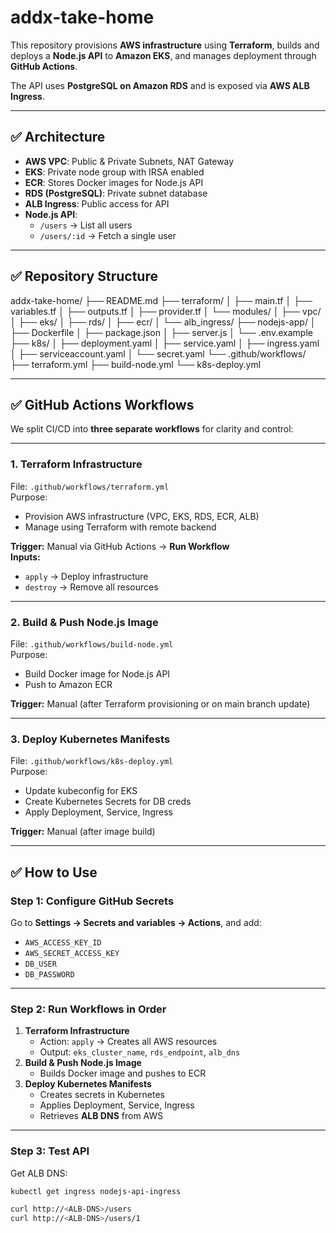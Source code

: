 # addx-take-home

This repository provisions **AWS infrastructure** using **Terraform**, builds and deploys a **Node.js API** to **Amazon EKS**, and manages deployment through **GitHub Actions**.

The API uses **PostgreSQL on Amazon RDS** and is exposed via **AWS ALB Ingress**.

---

## ✅ **Architecture**
- **AWS VPC**: Public & Private Subnets, NAT Gateway
- **EKS**: Private node group with IRSA enabled
- **ECR**: Stores Docker images for Node.js API
- **RDS (PostgreSQL)**: Private subnet database
- **ALB Ingress**: Public access for API
- **Node.js API**:
    - `/users` → List all users
    - `/users/:id` → Fetch a single user

---

## ✅ **Repository Structure**
addx-take-home/
├── README.md
├── terraform/
│ ├── main.tf
│ ├── variables.tf
│ ├── outputs.tf
│ ├── provider.tf
│ └── modules/
│ ├── vpc/
│ ├── eks/
│ ├── rds/
│ ├── ecr/
│ └── alb_ingress/
├── nodejs-app/
│ ├── Dockerfile
│ ├── package.json
│ ├── server.js
│ └── .env.example
├── k8s/
│ ├── deployment.yaml
│ ├── service.yaml
│ ├── ingress.yaml
│ ├── serviceaccount.yaml
│ └── secret.yaml
└── .github/workflows/
├── terraform.yml
├── build-node.yml
└── k8s-deploy.yml

---

## ✅ **GitHub Actions Workflows**
We split CI/CD into **three separate workflows** for clarity and control:

---

### **1. Terraform Infrastructure**
File: `.github/workflows/terraform.yml`  
Purpose:
- Provision AWS infrastructure (VPC, EKS, RDS, ECR, ALB)
- Manage using Terraform with remote backend

**Trigger:** Manual via GitHub Actions → **Run Workflow**  
**Inputs:**
- `apply` → Deploy infrastructure
- `destroy` → Remove all resources

---

### **2. Build & Push Node.js Image**
File: `.github/workflows/build-node.yml`  
Purpose:
- Build Docker image for Node.js API
- Push to Amazon ECR

**Trigger:** Manual (after Terraform provisioning or on main branch update)

---

### **3. Deploy Kubernetes Manifests**
File: `.github/workflows/k8s-deploy.yml`  
Purpose:
- Update kubeconfig for EKS
- Create Kubernetes Secrets for DB creds
- Apply Deployment, Service, Ingress

**Trigger:** Manual (after image build)

---

## ✅ **How to Use**
### **Step 1: Configure GitHub Secrets**
Go to **Settings → Secrets and variables → Actions**, and add:
- `AWS_ACCESS_KEY_ID`
- `AWS_SECRET_ACCESS_KEY`
- `DB_USER`
- `DB_PASSWORD`

---

### **Step 2: Run Workflows in Order**
1. **Terraform Infrastructure**
    - Action: `apply` → Creates all AWS resources
    - Output: `eks_cluster_name`, `rds_endpoint`, `alb_dns`
2. **Build & Push Node.js Image**
    - Builds Docker image and pushes to ECR
3. **Deploy Kubernetes Manifests**
    - Creates secrets in Kubernetes
    - Applies Deployment, Service, Ingress
    - Retrieves **ALB DNS** from AWS

---

### **Step 3: Test API**
Get ALB DNS:
```bash
kubectl get ingress nodejs-api-ingress

curl http://<ALB-DNS>/users
curl http://<ALB-DNS>/users/1
